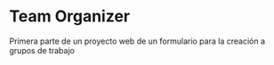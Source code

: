 # Team Organizer
Primera parte de un proyecto web de un formulario para la creación a grupos de trabajo
